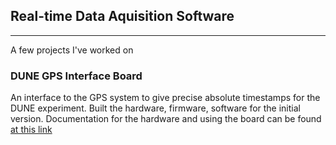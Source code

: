 ## Real-time Data Aquisition Software

---
A few projects I've worked on


### DUNE GPS Interface Board
An interface to the GPS system to give precise absolute timestamps for the DUNE experiment. Built the hardware, firmware, software for the initial version.
Documentation for the hardware and using the board can be found [at this link](https://jsensenig.github.io/GIB-Documentation/)

<!--
**jsensenig/jsensenig** is a ✨ _special_ ✨ repository because its `README.md` (this file) appears on your GitHub profile.

Here are some ideas to get you started:

- 🔭 I’m currently working on ...
- 🌱 I’m currently learning ...
- 👯 I’m looking to collaborate on ...
- 🤔 I’m looking for help with ...
- 💬 Ask me about ...
- 📫 How to reach me: ...
- 😄 Pronouns: ...
- ⚡ Fun fact: ...
-->
